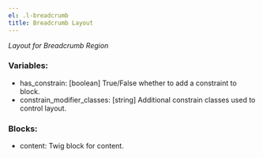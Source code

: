 ```yaml
---
el: .l-breadcrumb
title: Breadcrumb Layout
---
```

_Layout for Breadcrumb Region_

### Variables:
* has_constrain: [boolean] True/False whether to add a constraint to block.
* constrain_modifier_classes: [string] Additional constrain classes used 
to control layout.

### Blocks:
* content: Twig block for content.
